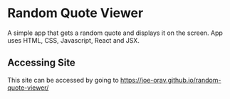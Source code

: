 # Random Quote Viewer
A simple app that gets a random quote and displays it on the screen. App uses HTML, CSS, Javascript, React and JSX.

## Accessing Site
This site can be accessed by going to https://joe-orav.github.io/random-quote-viewer/
